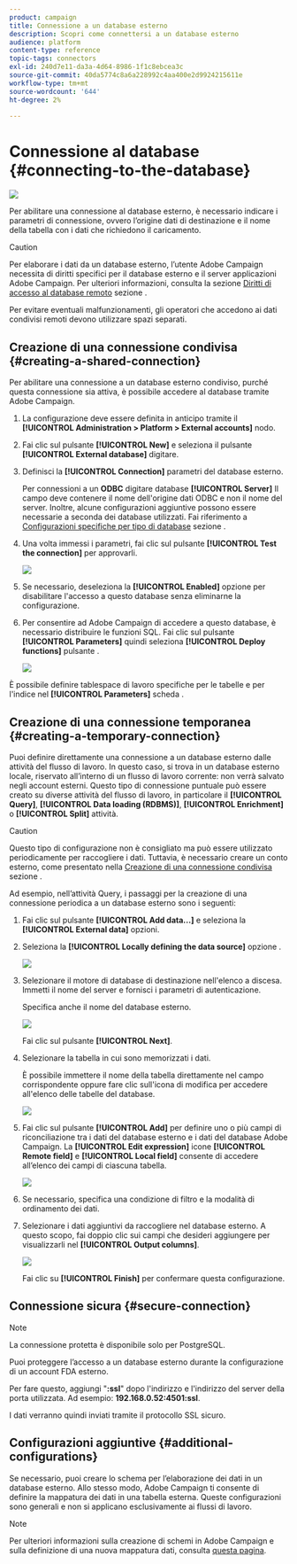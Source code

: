 ```yaml
---
product: campaign
title: Connessione a un database esterno
description: Scopri come connettersi a un database esterno
audience: platform
content-type: reference
topic-tags: connectors
exl-id: 240d7e11-da3a-4d64-8986-1f1c8ebcea3c
source-git-commit: 40da5774c8a6a228992c4aa400e2d9924215611e
workflow-type: tm+mt
source-wordcount: '644'
ht-degree: 2%

---
```


# Connessione al database {#connecting-to-the-database}

![](../../assets/v7-only.svg)

Per abilitare una connessione al database esterno, è necessario indicare i parametri di connessione, ovvero l’origine dati di destinazione e il nome della tabella con i dati che richiedono il caricamento.

>[!CAUTION]
>
>Per elaborare i dati da un database esterno, l’utente Adobe Campaign necessita di diritti specifici per il database esterno e il server applicazioni Adobe Campaign. Per ulteriori informazioni, consulta la sezione [Diritti di accesso al database remoto](../../installation/using/remote-database-access-rights.md) sezione .
>
>Per evitare eventuali malfunzionamenti, gli operatori che accedono ai dati condivisi remoti devono utilizzare spazi separati.

## Creazione di una connessione condivisa {#creating-a-shared-connection}

Per abilitare una connessione a un database esterno condiviso, purché questa connessione sia attiva, è possibile accedere al database tramite Adobe Campaign.

1. La configurazione deve essere definita in anticipo tramite il **[!UICONTROL Administration > Platform > External accounts]** nodo.
1. Fai clic sul pulsante **[!UICONTROL New]** e seleziona il pulsante **[!UICONTROL External database]** digitare.
1. Definisci la **[!UICONTROL Connection]** parametri del database esterno.

   Per connessioni a un **ODBC** digitare database **[!UICONTROL Server]** Il campo deve contenere il nome dell&#39;origine dati ODBC e non il nome del server. Inoltre, alcune configurazioni aggiuntive possono essere necessarie a seconda dei database utilizzati. Fai riferimento a [Configurazioni specifiche per tipo di database](../../installation/using/configure-fda.md) sezione .

1. Una volta immessi i parametri, fai clic sul pulsante **[!UICONTROL Test the connection]** per approvarli.

   ![](assets/wf-external-account-create.png)

1. Se necessario, deseleziona la **[!UICONTROL Enabled]** opzione per disabilitare l&#39;accesso a questo database senza eliminarne la configurazione.
1. Per consentire ad Adobe Campaign di accedere a questo database, è necessario distribuire le funzioni SQL. Fai clic sul pulsante **[!UICONTROL Parameters]** quindi seleziona **[!UICONTROL Deploy functions]** pulsante .

   ![](assets/wf-external-account-functions.png)

È possibile definire tablespace di lavoro specifiche per le tabelle e per l&#39;indice nel **[!UICONTROL Parameters]** scheda .

## Creazione di una connessione temporanea {#creating-a-temporary-connection}

Puoi definire direttamente una connessione a un database esterno dalle attività del flusso di lavoro. In questo caso, si trova in un database esterno locale, riservato all’interno di un flusso di lavoro corrente: non verrà salvato negli account esterni. Questo tipo di connessione puntuale può essere creato su diverse attività del flusso di lavoro, in particolare il **[!UICONTROL Query]**, **[!UICONTROL Data loading (RDBMS)]**, **[!UICONTROL Enrichment]** o **[!UICONTROL Split]** attività.

>[!CAUTION]
>
>Questo tipo di configurazione non è consigliato ma può essere utilizzato periodicamente per raccogliere i dati. Tuttavia, è necessario creare un conto esterno, come presentato nella [Creazione di una connessione condivisa](#creating-a-shared-connection) sezione .

Ad esempio, nell’attività Query, i passaggi per la creazione di una connessione periodica a un database esterno sono i seguenti:

1. Fai clic sul pulsante **[!UICONTROL Add data...]** e seleziona la **[!UICONTROL External data]** opzioni.
1. Seleziona la **[!UICONTROL Locally defining the data source]** opzione .

   ![](assets/wf_add_data_local_external_data.png)

1. Selezionare il motore di database di destinazione nell&#39;elenco a discesa. Immetti il nome del server e fornisci i parametri di autenticazione.

   Specifica anche il nome del database esterno.

   ![](assets/wf_add_data_local_external_data_param.png)

   Fai clic sul pulsante **[!UICONTROL Next]**.

1. Selezionare la tabella in cui sono memorizzati i dati.

   È possibile immettere il nome della tabella direttamente nel campo corrispondente oppure fare clic sull&#39;icona di modifica per accedere all&#39;elenco delle tabelle del database.

   ![](assets/wf_add_data_local_external_data_select_table.png)

1. Fai clic sul pulsante **[!UICONTROL Add]** per definire uno o più campi di riconciliazione tra i dati del database esterno e i dati del database Adobe Campaign. La **[!UICONTROL Edit expression]** icone **[!UICONTROL Remote field]** e **[!UICONTROL Local field]** consente di accedere all’elenco dei campi di ciascuna tabella.

   ![](assets/wf_add_data_local_external_data_join.png)

1. Se necessario, specifica una condizione di filtro e la modalità di ordinamento dei dati.
1. Selezionare i dati aggiuntivi da raccogliere nel database esterno. A questo scopo, fai doppio clic sui campi che desideri aggiungere per visualizzarli nel **[!UICONTROL Output columns]**.

   ![](assets/wf_add_data_local_external_data_select.png)

   Fai clic su **[!UICONTROL Finish]** per confermare questa configurazione.

## Connessione sicura {#secure-connection}

>[!NOTE]
>
>La connessione protetta è disponibile solo per PostgreSQL.

Puoi proteggere l’accesso a un database esterno durante la configurazione di un account FDA esterno.

Per fare questo, aggiungi &quot;**:ssl**&quot; dopo l&#39;indirizzo e l&#39;indirizzo del server della porta utilizzata. Ad esempio: **192.168.0.52:4501:ssl**.

I dati verranno quindi inviati tramite il protocollo SSL sicuro.

## Configurazioni aggiuntive {#additional-configurations}

Se necessario, puoi creare lo schema per l’elaborazione dei dati in un database esterno. Allo stesso modo, Adobe Campaign ti consente di definire la mappatura dei dati in una tabella esterna. Queste configurazioni sono generali e non si applicano esclusivamente ai flussi di lavoro.

>[!NOTE]
>
>Per ulteriori informazioni sulla creazione di schemi in Adobe Campaign e sulla definizione di una nuova mappatura dati, consulta [questa pagina](../../configuration/using/about-schema-edition.md).
